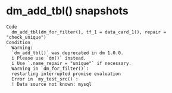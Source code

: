 # dm_add_tbl() snapshots

    Code
      dm_add_tbl(dm_for_filter(), tf_1 = data_card_1(), repair = "check_unique")
    Condition
      Warning:
      `dm_add_tbl()` was deprecated in dm 1.0.0.
      i Please use `dm()` instead.
      i Use `.name_repair = "unique"` if necessary.
      Warning in `dm_for_filter()`:
      restarting interrupted promise evaluation
      Error in `my_test_src()`:
      ! Data source not known: mysql

